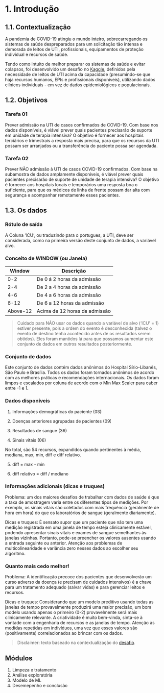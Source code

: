 # 1.  Introdução

## 1.1.  Contextualização
    
A pandemia de COVID-19 atingiu o mundo inteiro, sobrecarregando os sistemas de saúde despreparados para um solicitação tão intensa e demorada de leitos de UTI, profissionais, equipamentos de proteção individual e recursos de saúde.

Tendo como intuito de melhor preparar os sistemas de saúde e evitar colapsos, foi desenvolvido um desafio no [Kaggle](https://www.kaggle.com/S%C3%ADrio-Libanes/covid19), definidos pela necessidade de leitos de UTI acima da capacidade (presumindo-se que haja recursos humanos, EPIs e profissionais disponíveis), utilizando dados clínicos individuais - em vez de dados epidemiológicos e populacionais.


## 1.2. Objetivos
    
### Tarefa 01

Prever admissão na UTI de casos confirmados de COVID-19. Com base nos dados disponíveis, é viável prever quais pacientes precisarão de suporte em unidade de terapia intensiva? O objetivo é fornecer aos hospitais terciários e trimestrais a resposta mais precisa, para que os recursos da UTI possam ser arranjados ou a transferência do paciente possa ser agendada.
  

### Tarefa 02

Prever NÃO admissão à UTI de casos COVID-19 confirmados. Com base na subamostra de dados amplamente disponíveis, é viável prever quais pacientes precisarão de suporte de unidade de terapia intensiva? O objetivo é fornecer aos hospitais locais e temporários uma resposta boa o suficiente, para que os médicos de linha de frente possam dar alta com segurança e acompanhar remotamente esses pacientes.
  

## 1.3. Os dados
      

### Rótulo de saída
  
A Coluna ‘ICU’, ou traduzindo para o portugues, a UTI, deve ser considerada, como na primeira versão deste conjunto de dados, a variável alvo.

  
### Conceito de WINDOW (ou Janela)
  
| Window | Descrição |
|--|--|
| 0-2 | De 0 á 2 horas da admissão |
|2-4 | De 2 a 4 horas da admissão |
|4-6 | De 4 a 6 horas da admissão |
|6-12 | De 6 a 12 horas da admissão|
|Above-12 | Acima de 12 horas da admissão |
  

> Cuidado para NÃO usar os dados quando a variável de alvo (‘ICU’ = 1) estiver presente, pois a ordem do evento é desconhecida (talvez o evento de destino tenha acontecido antes de os resultados serem obtidos). Eles foram mantidos lá para que possamos aumentar este conjunto de dados em outros resultados posteriormente.

  
### Conjunto de dados
  
Este conjunto de dados contém dados anônimos do Hospital Sírio-Libanês, São Paulo e Brasília. Todos os dados foram tornados anônimos de acordo com as melhores práticas e recomendações internacionais. Os dados foram limpos e escalados por coluna de acordo com o Min Max Scaler para caber entre -1 e 1.
  

### Dados disponíveis

1.  Informações demográficas do paciente (03)
    
2.  Doenças anteriores agrupadas de pacientes (09)
    
3.  Resultados de sangue (36)
    
4.  Sinais vitais (06)
      
No total, são 54 recursos, expandidos quando pertinentes à média, mediana, max, min, diff e diff relativo.

5.  diff = max - min
    
6.  diff relativo = diff / mediano
      

### Informações adicionais (dicas e truques)

Problema: um dos maiores desafios de trabalhar com dados de saúde é que a taxa de amostragem varia entre os diferentes tipos de medições. Por exemplo, os sinais vitais são coletados com mais frequência (geralmente de hora em hora) do que os laboratórios de sangue (geralmente diariamente).

Dicas e truques: É sensato supor que um paciente que não tem uma medição registrada em uma janela de tempo esteja clinicamente estável, podendo apresentar sinais vitais e exames de sangue semelhantes às janelas vizinhas. Portanto, pode-se preencher os valores ausentes usando a entrada seguinte ou anterior. Atenção aos problemas de multicolinearidade e variância zero nesses dados ao escolher seu algoritmo.

 
### Quanto mais cedo melhor!

Problema: A identificação precoce dos pacientes que desenvolverão um curso adverso da doença (e precisam de cuidados intensivos) é a chave para um tratamento adequado (salvar vidas) e para gerenciar leitos e recursos.

Dicas e truques: Considerando que um modelo preditivo usando todas as janelas de tempo provavelmente produzirá uma maior precisão, um bom modelo usando apenas o primeiro (0-2) provavelmente será mais clinicamente relevante. A criatividade é muito bem-vinda, sinta-se à vontade com a engenharia de recursos e as janelas de tempo. Atenção às medidas repetidas em indivíduos, uma vez que esses valores são (positivamente) correlacionados ao brincar com os dados.

> Disclaimer: texto baseado na contextualização do [desafio](https://www.kaggle.com/S%C3%ADrio-Libanes/covid19).

## Módulos
1. Limpeza e tratamento
2. Análise exploratória
3. Modelo de ML
4. Desemepenho e conclusão
